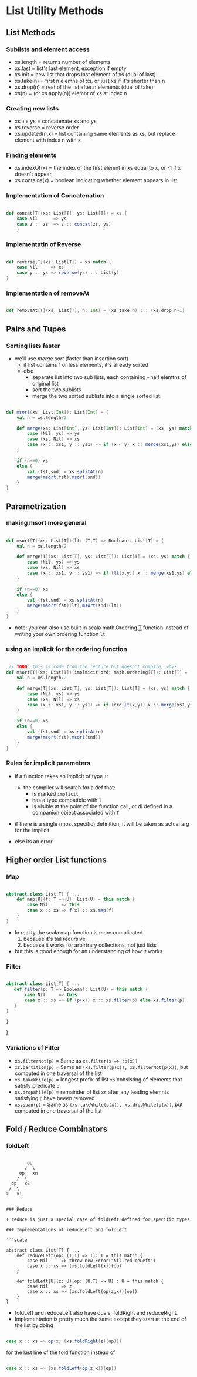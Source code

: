 # List Utility Methods

## List Methods

### Sublists and element access

+ xs.length = returns number of elements
+ xs.last = list's last element, exception if empty
+ xs.init = new list that drops last element of xs (dual of last)
+ xs.take(n) = first n elemns of xs, or just xs if it's shorter than n
+ xs.drop(n) = rest of the list after n elements (dual of take)
+ xs(n) = (or xs.apply(n)) elemnt of xs at index n

### Creating new lists

+ xs ++ ys = concatenate xs and ys
+ xs.reverse = reverse order
+ xs.updated(n,x) = list containing same elements as xs, but replace element with index n with x

### Finding elements

+ xs.indexOf(x) = the index of the first elemnt in xs equal to x, or -1 if x doesn't appear
+ xs.contains(x) = boolean indicating whether element appears in list

### Implementation of Concatenation

```scala

def concat[T[(xs: List[T], ys: List[T]) = xs {
    case Nil      => ys
    case z :: zs  => z :: concat(zs, ys)
    }

```

### Implementatin of Reverse

```scala

def reverse[T](xs: List[T]) = xs match {
    case Nil     => xs
    case y :: ys => reverse(ys) ::: List(y)
}


```

### Implementation of removeAt

```scala

def removeAt[T](xs: List[T], n: Int) = (xs take n) ::: (xs drop n+1)

```

## Pairs and Tupes

### Sorting lists faster

+ we'll use *merge sort* (faster than insertion sort)
  + if list contains 1 or less elements, it's already sorted
  + else
    + separate list into two sub lists, each containing ~half elemtns of original list
    + sort the two sublists
    + merge the two sorted sublists into a single sorted list

```scala
  
def msort(xs: List[Int]): List[Int] = {
    val n = xs.length/2

    def merge(xs: List[Int], ys: List[Int]): List[Int] = (xs, ys) match {
        case (Nil, ys) => ys
        case (xs, Nil) => xs
        case (x :: xs1, y :: ys1) => if (x < y) x :: merge(xs1,ys) else y :: merge(xs, ys1)
    }

    if (n==0) xs
    else {
        val (fst,snd) = xs.splitAt(n)
        merge(msort(fst),msort(snd))
    }
}

```

## Parametrization 

### making msort more general

```scala
  
def msort[T](xs: List[T])(lt: (T,T) => Boolean): List[T] = {
    val n = xs.length/2

    def merge[T](xs: List[T], ys: List[T]): List[T] = (xs, ys) match {
        case (Nil, ys) => ys
        case (xs, Nil) => xs
        case (x :: xs1, y :: ys1) => if (lt(x,y)) x :: merge(xs1,ys) else y :: merge(xs, ys1)
    }

    if (n==0) xs
    else {
        val (fst,snd) = xs.splitAt(n)
        merge(msort(fst)(lt),msort(snd)(lt))
    }
}

```

+ note: you can also use built in scala math.Ordering.[T](x,y) function instead of writing your own ordering function ```lt```

### using an implicit for the ordering function

```scala
 
 // TODO: this is code from the lecture but doesn't compile, why? 
def msort[T](xs: List[T])(implmicit ord: math.Ordering[T]): List[T] = {
    val n = xs.length/2

    def merge[T](xs: List[T], ys: List[T]): List[T] = (xs, ys) match {
        case (Nil, ys) => ys
        case (xs, Nil) => xs
        case (x :: xs1, y :: ys1) => if (ord.lt(x,y)) x :: merge(xs1,ys) else y :: merge(xs, ys1)
    }

    if (n==0) xs
    else {
        val (fst,snd) = xs.splitAt(n)
        merge(msort(fst),msort(snd))
    }
}

```

### Rules for implicit parameters

+ if a function takes an implicit of type ```T```:
  + the compiler will search for a def that:
    + is marked ```implicit```
    + has a type compatible with ```T```
    + is visible at the point of the function call, or di defined in a companion object associated with ```T```

+ if there is a single (most specific) definition, it will be taken as actual arg for the implicit
+ else its an error

## Higher order List functions

### Map

```scala

abstract class List[T] { ...
	def map[U](f: T => U): List(U) = this match {
		case Nil     => this
		case x :: xs => f(x) :: xs.map(f)
	}
}

```

+ In reality the scala map function is more complicated
  1. because it's tail recursive
  2. becuase it works for arbirtrary collections, not just lists
+ but this is good enough for an understanding of how it works

### Filter

 ```scala

abstract class List[T] { ...
	def filter(p: T => Boolean): List(U) = this match {
		case Nil     => this
		case x :: xs => if (p(x)) x :: xs.filter(p) else xs.filter(p)
	}
}

```
	}
}

### Variations of Filter

+ ```xs.filterNot(p)``` = Same as ```xs.filter(x => !p(x))```
+ ```xs.partition(p)``` = Same as ```(xs.filter(p(x)), xs.filterNot(p(x))```, but computed in one traversal of the list
+ ```xs.takeWhile(p)``` = longest prefix of list ```xs``` consisting of elements that satisfy predicate ```p```
+ ```xs.dropWhile(p)``` = remainder of list ```xs``` after any leading elemnts satisfying ```p``` have beeen removed
+ ```xs.span(p)```      = Same as ```(xs.takeWhile(p(x)), xs.dropWhile(p(x))```, but computed in one traversal of the list

## Fold / Reduce Combinators

### foldLeft

```(List(x1...xn).foldLeft(z)(op)) = (...(z op x1)... op ...) op xn

```
            op
           /  \
         op   xn
        /  \ 
      op   x2
     /  \
    z   x1
```

### Reduce

+ reduce is just a special case of foldLeft defined for specific types

### Implementations of reduceLeft and foldLeft

```scala

abstract class List[T] { ...
	def reduceLeft(op: (T,T) => T): T = this match {
		case Nil     => throw new Error("Nil.reduceLeft")
		case x :: xs => (xs.foldLeft(x))(op)
	}

	def foldLeft[U](z: U)(op: (U,T) => U) : U = this match {
		case Nil     => z
		case x :: xs => (xs.foldLeft(op(z,x))(op))
	}
}

```

+ foldLeft and reduceLeft also have duals, foldRight and reduceRight. 
+ Implementation is pretty much the same except they start at the end of the list by doing 

```scala

case x :: xs => op(x, (xs.foldRight(z)(op)))
``` 

for the last line of the fold function instead of 

```scala

case x :: xs => (xs.foldLeft(op(z,x))(op))
```
